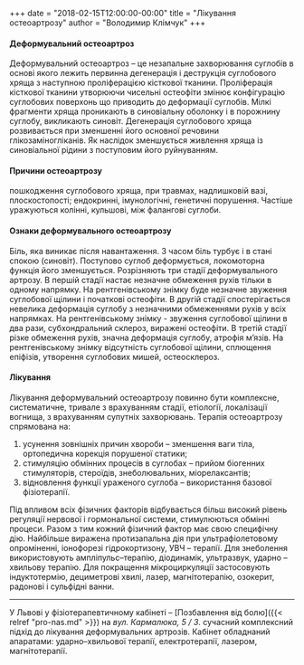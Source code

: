 +++
date = "2018-02-15T12:00:00-00:00"
title = "Лікування остеоартрозу"
author = "Володимир Клімчук"
+++


#### Деформувальний остеоартроз
Деформувальний остеоартроз – це незапальне захворювання суглобів в основі якого лежить первинна дегенерація і деструкція суглобового хряща з наступною проліферацією кісткової тканини. Проліферація кісткової тканини утворюючи чисельні остеофіти змінює конфігурацію суглобових поверхонь що приводить до деформації суглобів. Мілкі фрагменти хряща проникають в синовіальну оболонку і в порожнину суглобу, викликають синовіт. Дегенерація суглобового хряща розвивається при зменшенні його основної речовини глікозаміногліканів. Як наслідок зменшується живлення хряща із синовіальної рідини з поступовим його руйнуванням.  

#### Причини остеоартрозу
пошкодження суглобового хряща, при травмах, надлишковій вазі, плоскостопості; ендокринні, імунологічні, генетичні порушення.
Частіше уражуються колінні, кульшові, між фалангові суглоби.  

#### Ознаки деформувального остеоартрозу

Біль, яка виникає після навантаження. З часом біль турбує і в стані спокою (синовіт). Поступово суглоб деформується, локомоторна функція його зменшується. Розрізняють три стадії деформувального артрозу. В першій стадії настає незначне обмеження рухів тільки в одному напрямку. На рентгенівському знімку буде незначне звуження суглобової щілини і початкові остеофіти. В другій стадії спостерігається невелика деформація суглобу з незначними обмеженнями рухів у всіх напрямках. На рентгенівському знімку - звуження суглобової щілини в два рази, субхондральний склероз, виражені остеофіти. В третій стадії різке обмеження рухів, значна деформація суглобу, атрофія м’язів. На рентгенівському знімку відсутність суглобової щілини, сплющення епіфізів, утворення суглобових мишей, остеосклероз.  

#### Лікування
Лікування деформувальний остеоартрозу повинно бути комплексне, систематичне, тривале з врахуванням стадії, етіології, локалізації вогнища, з врахуванням супутніх захворювань. Терапія остеоартрозу спрямована на:

1. усунення зовнішніх причин хвороби – зменшення ваги тіла, ортопедична корекція порушеної статики; 
2. стимуляцію обмінних процесів в суглобах – прийом біогенних стимуляторів, стероїдів, знеболювальних, міорелаксантів; 
3. відновлення функції ураженого суглоба – використання базової фізіотерапії.

Під впливом всіх фізичних факторів відбувається більш високий рівень регуляції нервової і гормональної системи, стимулюються обмінні процеси. Разом з тим кожний фізичний фактор має свою специфічну дію. Найбільше виражена протизапальна дія при ультрафіолетовому опроміненні, іонофорезі гідрокортизону, УВЧ – терапії. Для знеболення використовують ампліпульс–терапію, діодинамік, ультразвук, ударно – хвильову терапію. Для покращення мікроциркуляції застосовують індуктотермію, дециметрові хвилі, лазер, магнітотерапію, озокерит, радонові і сульфідні ванни.


***
У Львові у фізіотерапевтичному кабінеті – [Позбавлення від болю]({{< relref "pro-nas.md" >}}) на *вул. Кармалюка, 5 / 3*. сучасний комплексний підхід до лікування деформувальних артрозів. Кабінет обладнаний апаратами: ударно–хвильової терапії, електротерапії, лазером, магнітотерапії.
